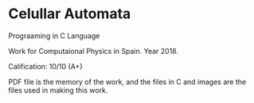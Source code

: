 # Celullar Automata
 Prograaming in C Language
 
Work for Computaional Physics in Spain.
Year 2018.

Calification: 10/10 (A+)

PDF file is the memory of the work, and the files in C and images are the files used in making this work.
